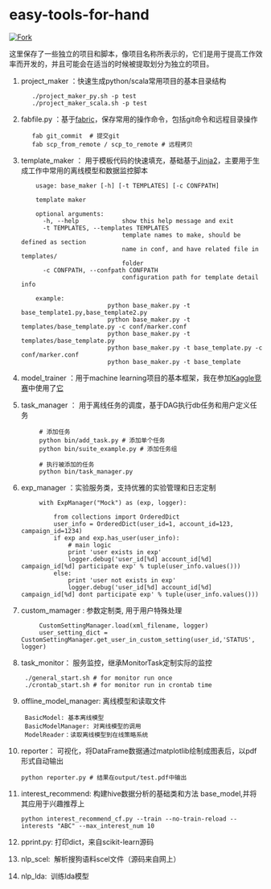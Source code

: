 # easy-tools-for-hand

[![Fork](https://img.shields.io/badge/-Fork-green?logo=github&style=for-the-badge)](https://github.com/linpingta/easy-tools-for-hand/fork)

这里保存了一些独立的项目和脚本，像项目名称所表示的，它们是用于提高工作效率而开发的，并且可能会在适当的时候被提取划分为独立的项目。

1. project_maker ：快速生成python/scala常用项目的基本目录结构

          ./project_maker_py.sh -p test
          ./project_maker_scala.sh -p test
    
2. fabfile.py ：基于[fabric](http://www.fabfile.org/)，保存常用的操作命令，包括git命令和远程目录操作

          fab git_commit  # 提交git
          fab scp_from_remote / scp_to_remote # 远程拷贝
    
3. template_maker ： 用于模板代码的快速填充，基础基于[Jinja2](http://jinja.pocoo.org/)，主要用于生成工作中常用的离线模型和数据监控脚本

           usage: base_maker [-h] [-t TEMPLATES] [-c CONFPATH]

           template maker

           optional arguments:
             -h, --help            show this help message and exit
             -t TEMPLATES, --templates TEMPLATES
                                   template names to make, should be defined as section
                                   name in conf, and have related file in templates/
                                   folder
             -c CONFPATH, --confpath CONFPATH
                                   configuration path for template detail info

           example:
                               python base_maker.py -t base_template1.py,base_template2.py
                               python base_maker.py -t templates/base_template.py -c conf/marker.conf
                               python base_maker.py -t templates/base_template.py 
                               python base_maker.py -t base_template.py -c conf/marker.conf
                               python base_maker.py -t base_template

4. model_trainer ：用于machine learning项目的基本框架，我在参加[Kaggle竞赛](https://www.kaggle.com/c/shelter-animal-outcomes)中使用了[它](https://github.com/linpingta/shelter-animal-outcome)

5. task_manager ： 用于离线任务的调度，基于DAG执行db任务和用户定义任务

			# 添加任务
			python bin/add_task.py # 添加单个任务
			python bin/suite_example.py # 添加任务组
		
			# 执行被添加的任务
			python bin/task_manager.py
		
6. exp_manager ：实验服务类，支持优雅的实验管理和日志定制

	        with ExpManager("Mock") as (exp, logger):
	   
           	    from collections import OrderedDict
           	    user_info = OrderedDict(user_id=1, account_id=123, campaign_id=1234)
           	    if exp and exp.has_user(user_info):
               		# main logic
               		print 'user exists in exp'
               		logger.debug('user_id[%d] account_id[%d] campaign_id[%d] participate exp' % tuple(user_info.values()))
		        else:
               		print 'user not exists in exp'
               		logger.debug('user_id[%d] account_id[%d] campaign_id[%d] dont participate exp' % tuple(user_info.values()))
	      
7. custom_mamager  : 参数定制类, 用于用户特殊处理

          	CustomSettingManager.load(xml_filename, logger)
           	user_setting_dict = CustomSettingManager.get_user_in_custom_setting(user_id,'STATUS', logger)
	  
8. task_monitor： 服务监控，继承MonitorTask定制实际的监控

	   	./general_start.sh # for monitor run once
	   	./crontab_start.sh # for monitor run in crontab time
	 
9. offline_model_manager: 离线模型和读取文件

		BasicModel: 基本离线模型
		BasicModelManager: 对离线模型的调用
		ModelReader：读取离线模型到在线策略系统
		
10. reporter： 可视化，将DataFrame数据通过matplotlib绘制成图表后，以pdf形式自动输出

		python reporter.py # 结果在output/test.pdf中输出

11. interest_recommend: 构建hive数据分析的基础类和方法 base_model,并将其应用于兴趣推荐上

        python interest_recommend_cf.py --train --no-train-reload --interests "ABC" --max_interest_num 10

12. pprint.py: 打印dict，来自scikit-learn源码

13. nlp_scel:  解析搜狗语料scel文件（源码来自网上）

14. nlp_lda:  训练lda模型

